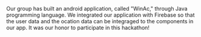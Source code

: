 Our group has built an android application, called "WinAc," through Java programming language. We integrated our application with Firebase so that the user data and the ocation data can be integraged to the components in our app.
It was our honor to participate in this hackathon!

